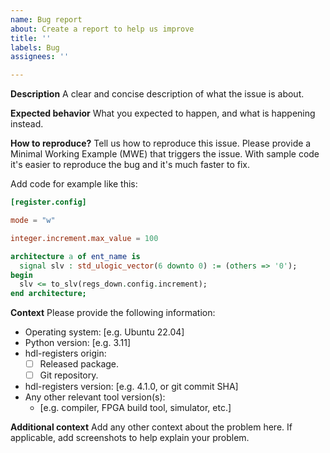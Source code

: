 ```yaml
---
name: Bug report
about: Create a report to help us improve
title: ''
labels: Bug
assignees: ''

---
```


**Description**
A clear and concise description of what the issue is about.


**Expected behavior**
What you expected to happen, and what is happening instead.


**How to reproduce?**
Tell us how to reproduce this issue. Please provide a Minimal Working Example (MWE) that triggers the issue. With sample code it's easier to reproduce the bug and it's much faster to fix. 

Add code for example like this:

```toml
[register.config]

mode = "w"

integer.increment.max_value = 100
```

```vhd
architecture a of ent_name is
  signal slv : std_ulogic_vector(6 downto 0) := (others => '0');
begin
  slv <= to_slv(regs_down.config.increment);
end architecture;
```


**Context**
Please provide the following information:

- Operating system: [e.g. Ubuntu 22.04]
- Python version: [e.g. 3.11]
- hdl-registers origin:
  - [ ] Released package.
  - [ ] Git repository.
- hdl-registers version: [e.g. 4.1.0, or git commit SHA]
- Any other relevant tool version(s): 
  - [e.g. compiler, FPGA build tool, simulator, etc.]


**Additional context**
Add any other context about the problem here. If applicable, add screenshots to help explain your problem.
